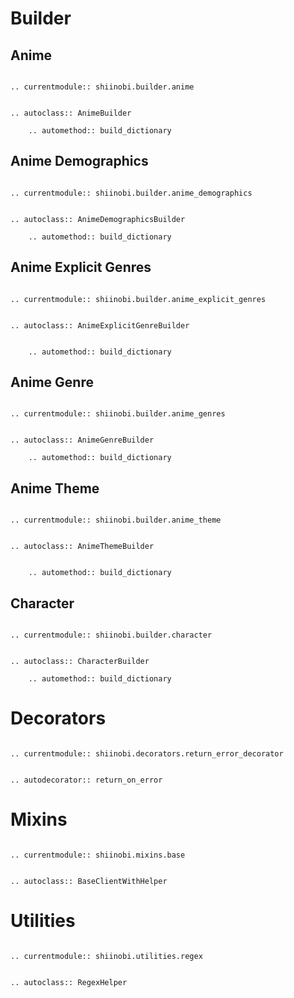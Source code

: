 # Builder

## Anime

```{eval-rst}

.. currentmodule:: shiinobi.builder.anime


.. autoclass:: AnimeBuilder

    .. automethod:: build_dictionary

```

## Anime Demographics

```{eval-rst}

.. currentmodule:: shiinobi.builder.anime_demographics


.. autoclass:: AnimeDemographicsBuilder

    .. automethod:: build_dictionary

```

## Anime Explicit Genres

```{eval-rst}

.. currentmodule:: shiinobi.builder.anime_explicit_genres


.. autoclass:: AnimeExplicitGenreBuilder


    .. automethod:: build_dictionary

```

## Anime Genre

```{eval-rst}

.. currentmodule:: shiinobi.builder.anime_genres


.. autoclass:: AnimeGenreBuilder

    .. automethod:: build_dictionary

```

## Anime Theme

```{eval-rst}

.. currentmodule:: shiinobi.builder.anime_theme


.. autoclass:: AnimeThemeBuilder


    .. automethod:: build_dictionary

```

## Character

```{eval-rst}

.. currentmodule:: shiinobi.builder.character


.. autoclass:: CharacterBuilder

    .. automethod:: build_dictionary

```

# Decorators

```{eval-rst}

.. currentmodule:: shiinobi.decorators.return_error_decorator


.. autodecorator:: return_on_error

```

# Mixins

```{eval-rst}

.. currentmodule:: shiinobi.mixins.base


.. autoclass:: BaseClientWithHelper

```

# Utilities

```{eval-rst}

.. currentmodule:: shiinobi.utilities.regex


.. autoclass:: RegexHelper

```
